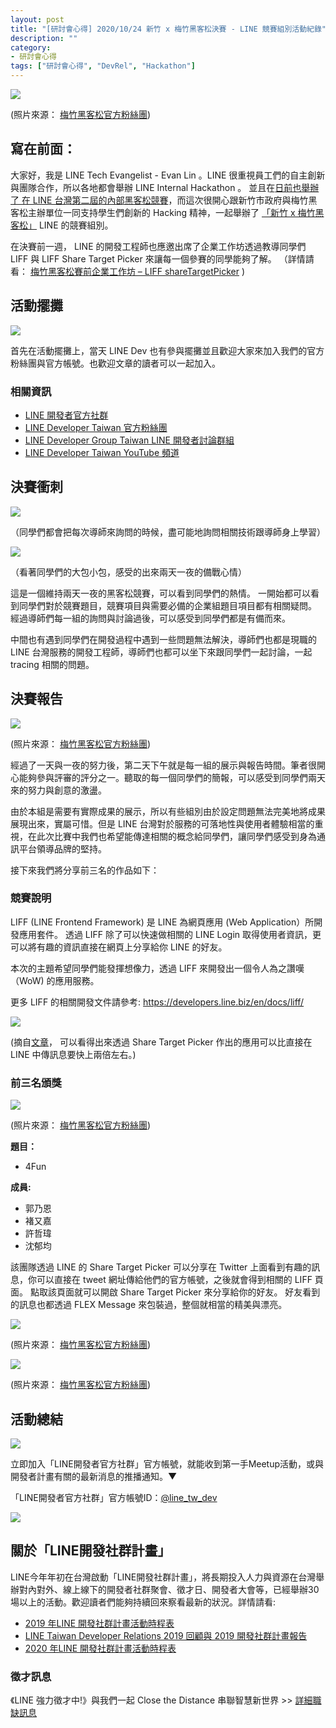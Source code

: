 ```yaml
---
layout: post
title: "[研討會心得] 2020/10/24 新竹 x 梅竹黑客松決賽 - LINE 競賽組別活動紀錄"
description: ""
category: 
- 研討會心得
tags: ["研討會心得", "DevRel", "Hackathon"]
---
```




![](../images/2020/1024_0.jpg)

(照片來源： [梅竹黑客松官方粉絲團](https://www.facebook.com/HackMeiChu))



## 寫在前面：

大家好，我是 LINE Tech Evangelist - Evan Lin 。LINE 很重視員工們的自主創新與團隊合作，所以各地都會舉辦 LINE Internal Hackathon 。 並且在[日前也舉辦了 在 LINE 台灣第二屆的內部黑客松競賽](https://engineering.linecorp.com/zh-hant/blog/line-taiwan-internal-hackathon-2020/)，而這次很開心跟新竹市政府與梅竹黑客松主辦單位一同支持學生們創新的 Hacking 精神，一起舉辦了 [「新竹 x 梅竹黑客松」](https://www.facebook.com/HackMeiChu) LINE 的競賽組別。

在決賽前一週， LINE 的開發工程師也應邀出席了企業工作坊透過教導同學們 LIFF 與 LIFF Share Target Picker 來讓每一個參賽的同學能夠了解。 （詳情請看： [梅竹黑客松賽前企業工作坊 – LIFF shareTargetPicker](https://engineering.linecorp.com/zh-hant/blog/meichu-liff-share-target-picker-workshop/) )



## 活動擺攤

![](../images/2020/1024_4.jpg)

首先在活動擺攤上，當天 LINE Dev 也有參與擺攤並且歡迎大家來加入我們的官方粉絲團與官方帳號。也歡迎文章的讀者可以一起加入。

### 相關資訊

- [LINE 開發者官方社群](https://lin.ee/s5RsZHo)
- [LINE Developer Taiwan 官方粉絲團](https://www.facebook.com/LINEDevelopersTW/)
- [LINE Developer Group Taiwan LINE 開發者討論群組](https://www.facebook.com/groups/linebot/)
- [LINE Developer Taiwan YouTube 頻道](https://www.youtube.com/channel/UCx1pKSdILDqvS_gcGM4OHPg)



## 決賽衝刺

![](../images/2020/1024_3.jpg)

（同學們都會把每次導師來詢問的時候，盡可能地詢問相關技術跟導師身上學習）



![](../images/2020/1024_2.jpg)

（看著同學們的大包小包，感受的出來兩天一夜的備戰心情）

這是一個維持兩天一夜的黑客松競賽，可以看到同學們的熱情。 一開始都可以看到同學們對於競賽題目，競賽項目與需要必備的企業組題目項目都有相關疑問。 經過導師們每一組的詢問與討論過後，可以感受到同學們都是有備而來。

中間也有遇到同學們在開發過程中遇到一些問題無法解決，導師們也都是現職的 LINE 台灣服務的開發工程師，導師們也都可以坐下來跟同學們一起討論，一起 tracing 相關的問題。 



## 決賽報告

![](../images/2020/1025_1.jpg)

(照片來源： [梅竹黑客松官方粉絲團](https://www.facebook.com/HackMeiChu))

經過了一天與一夜的努力後，第二天下午就是每一組的展示與報告時間。筆者很開心能夠參與評審的評分之一。聽取的每一個同學們的簡報，可以感受到同學們兩天來的努力與創意的激盪。

由於本組是需要有實際成果的展示，所以有些組別由於設定問題無法完美地將成果展現出來，實屬可惜。但是 LINE 台灣對於服務的可落地性與使用者體驗相當的重視，在此次比賽中我們也希望能傳達相關的概念給同學們，讓同學們感受到身為通訊平台領導品牌的堅持。

接下來我們將分享前三名的作品如下：

### 競賽說明

<script async class="speakerdeck-embed" data-slide="6" data-id="29f68cae8f9d4a80adde4ebf5a5fca5e" data-ratio="1.77777777777778" src="//speakerdeck.com/assets/embed.js"></script>

LIFF (LINE Frontend Framework) 是 LINE 為網頁應用 (Web Application）所開發應用套件。 透過 LIFF 除了可以快速做相關的 LINE Login 取得使用者資訊，更可以將有趣的資訊直接在網頁上分享給你 LINE 的好友。

本次的主題希望同學們能發揮想像力，透過 LIFF 來開發出一個令人為之讚嘆（WoW) 的應用服務。

更多 LIFF 的相關開發文件請參考: https://developers.line.biz/en/docs/liff/

![](https://engineering.linecorp.com/wp-content/uploads/2020/03/stp2.gif)

(摘自[文章](https://engineering.linecorp.com/zh-hant/blog/liff-share-target-picker/)， 可以看得出來透過 Share Target Picker 作出的應用可以比直接在 LINE 中傳訊息要快上兩倍左右。)



### 前三名頒獎

![](../images/2020/1025_f_3.jpg)

(照片來源： [梅竹黑客松官方粉絲團](https://www.facebook.com/HackMeiChu))

**題目：**

-  4Fun

**成員:**

- 郭乃恩
- 褚又嘉
- 許哲瑋
- 沈郁均

該團隊透過 LINE 的 Share Target Picker 可以分享在 Twitter 上面看到有趣的訊息，你可以直接在 tweet 網址傳給他們的官方帳號，之後就會得到相關的 LIFF 頁面。 點取該頁面就可以開啟 Share Target Picker 來分享給你的好友。 好友看到的訊息也都透過 FLEX Message 來包裝過，整個就相當的精美與漂亮。



![](../images/2020/1025_f_2.jpg)

(照片來源： [梅竹黑客松官方粉絲團](https://www.facebook.com/HackMeiChu))







![](../images/2020/1025_f_1.jpg)

(照片來源： [梅竹黑客松官方粉絲團](https://www.facebook.com/HackMeiChu))







## 活動總結

![](../images/2020/1024_1.jpg)

立即加入「LINE開發者官方社群」官方帳號，就能收到第一手Meetup活動，或與開發者計畫有關的最新消息的推播通知。▼

「LINE開發者官方社群」官方帳號ID：[@line_tw_dev](https://lin.ee/s5RsZHo)

![](http://www.evanlin.com/images/2020/line-tw-dev-qr.png)

## 關於「LINE開發社群計畫」

LINE今年年初在台灣啟動「LINE開發社群計畫」，將長期投入人力與資源在台灣舉辦對內對外、線上線下的開發者社群聚會、徵才日、開發者大會等，已經舉辦30場以上的活動。歡迎讀者們能夠持續回來察看最新的狀況。詳情請看:

- [2019 年LINE 開發社群計畫活動時程表](https://engineering.linecorp.com/zh-hant/blog/line-taiwan-developer-relations-2019-plan/)
- [LINE Taiwan Developer Relations 2019 回顧與 2019 開發社群計畫報告](https://engineering.linecorp.com/zh-hant/blog/line-taiwan-developer-relations-2019/)
- [2020 年LINE 開發社群計畫活動時程表](https://engineering.linecorp.com/zh-hant/blog/2020-line-tw-devrel/)

### 徵才訊息
《LINE 強力徵才中!》與我們一起 Close the Distance 串聯智慧新世界 >> [詳細職缺訊息](https://career.linecorp.com/linecorp/career/list?classId=&locationCd=TW)
